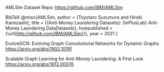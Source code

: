 AMLSim Dataset Repo: https://github.com/IBM/AMLSim

BibTeX @misc{AMLSim, author = {Toyotaro Suzumura and Hiroki Kanezashi}, title = {{Anti-Money Laundering Datasets}: {InPlusLab} Anti-Money Laundering DataDatasets}, howpublished = {\url{http://github.com/IBM/AMLSim/}}, year = 2021 }

EvolveGCN: Evolving Graph Convolutional Networks for Dynamic Graphs https://arxiv.org/abs/1902.10191

Scalable Graph Learning for Anti-Money Laundering: A First Look https://arxiv.org/abs/1812.00076

